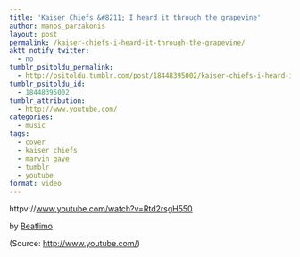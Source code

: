 ```yaml
---
title: 'Kaiser Chiefs &#8211; I heard it through the grapevine'
author: manos_parzakonis
layout: post
permalink: /kaiser-chiefs-i-heard-it-through-the-grapevine/
aktt_notify_twitter:
  - no
tumblr_psitoldu_permalink:
  - http://psitoldu.tumblr.com/post/18448395002/kaiser-chiefs-i-heard-it-through-the-grapevine
tumblr_psitoldu_id:
  - 18448395002
tumblr_attribution:
  - http://www.youtube.com/
categories:
  - music
tags:
  - cover
  - kaiser chiefs
  - marvin gaye
  - tumblr
  - youtube
format: video
---
```

httpv://www.youtube.com/watch?v=Rtd2rsgH550

by <a href="http://www.youtube.com/watch?v=Rtd2rsgH550&feature=share" target="_blank">Beatlimo</a>

<div class="attribution">
  (<span>Source:</span> <a href="http://www.youtube.com/">http://www.youtube.com/</a>)
</div>

<!-- MixPanel Start !-->

  
  
<!-- MixPanel End -->